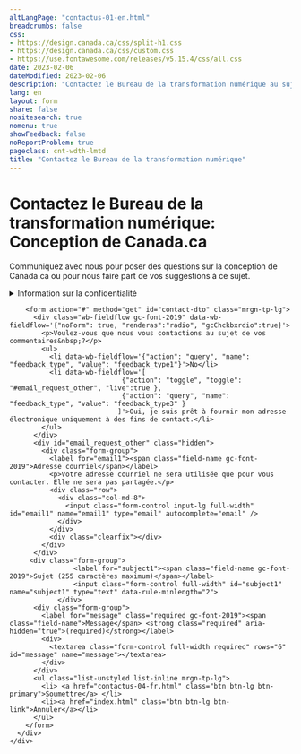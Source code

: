 ```yaml
---
altLangPage: "contactus-01-en.html"
breadcrumbs: false
css:
- https://design.canada.ca/css/split-h1.css
- https://design.canada.ca/css/custom.css
- https://use.fontawesome.com/releases/v5.15.4/css/all.css
date: 2023-02-06
dateModified: 2023-02-06
description: "Contactez le Bureau de la transformation numérique au sujet du système de conception Canada.ca."
lang: en
layout: form
share: false
nositesearch: true
nomenu: true
showFeedback: false
noReportProblem: true
pageclass: cnt-wdth-lmtd
title: "Contactez le Bureau de la transformation numérique"
---
```

 <h1 property="name" id="wb-cont" dir="ltr"><span class="stacked"><span>Contactez le Bureau de la transformation numérique</span>: <span>Conception de Canada.ca</span></span></h1>
  <div class="wb-frmvld">
    <div class="row">
      <div class="col-md-8">
          <p class="gc-font-2019">Communiquez avec nous pour poser des questions sur la conception de Canada.ca ou pour nous faire part de vos suggestions à ce sujet.</p>
  <details class="mrgn-tp-lg">
      <summary>Information sur la confidentialité </summary>
      <div class="row mrgn-tp-lg">
        <div class="col-md-12">
          <p>Nous recueillons les informations personnelles que vous soumettez par le biais de ce formulaire de contact en vertu de la Loi sur la gestion des finances publiques, afin de pouvoir vous répondre. La fourniture des informations demandées dans ce formulaire est volontaire. Les informations personnelles collectées seront accessibles au personnel du programme chargé de l'administration du site web et seront utilisées et protégées conformément à la Loi sur la protection des renseignements personnels et à la description du fichier de renseignements personnels intitulé Communications publiques (POU 914). En vertu de la Loi sur la protection des renseignements personnels, vous avez le droit de faire corriger vos informations personnelles, de demander l'accès à celles-ci et de faire protéger vos données personnelles. Si vous avez des questions concernant cette déclaration de confidentialité, contactez le coordonnateur de l'accès à l'information et de la protection de la vie privée du SCT. Si vous n'êtes pas satisfait de la réponse du SCT à vos préoccupations en matière de protection de la vie privée, vous pouvez contacter le Commissariat à la protection de la vie privée.</p>
        </div>
      </div>
	  <h2>Coordonnées</h2>
	      <p>Coordonnateur de l’AIPRP du Secrétariat du Conseil du Trésor du Canada</p>
	<ul>
		<li>Téléphone&nbsp;: 1-866-312-1511</li>
		<li>Courriel&nbsp;: <a href="mailto:ATIP.AIPRP@tbs-sct.gc.ca">ATIP.AIPRP@tbs-sct.gc.ca</a></li>
    	 </ul>
	      <p>Autres coordonnées</p>
	<ul>
		<li><a href="https://www.priv.gc.ca/fr/communiquer-avec-le-commissariat/>"Office of the Privacy Commissioner of Canada">Commissariat à la protection de la vie privée du Canada</a></li>
	      </ul>
	  <h2>Références</h2>
	  <ul>
		  <li><a href="https://laws-lois.justice.gc.ca/fra/lois/p-21/index.html">Loi sur la protection des renseignements personnels</a></li>
		  <li><a href="https://www.canada.ca/fr/secretariat-conseil-tresor/services/acces-information-protection-reseignements-personnels/acces-information/renseignements-programmes-fonds-renseignements/fichiers-renseignements-personnels-ordinaires.html#pou914">Fichier de renseignements personnels POU 914 - Communications publiques</a></li>
	  </ul>
    </details>
	      

        <form action="#" method="get" id="contact-dto" class="mrgn-tp-lg">
          <div class="wb-fieldflow gc-font-2019" data-wb-fieldflow='{"noForm": true, "renderas":"radio", "gcChckbxrdio":true}'>
            <p>Voulez-vous que nous vous contactions au sujet de vos commentaires&nbsp;?</p>
            <ul>
              <li data-wb-fieldflow='{"action": "query", "name": "feedback_type", "value": "feedback_type1"}'>No</li>
              <li data-wb-fieldflow='[
                                {"action": "toggle", "toggle": "#email_request_other", "live":true },
                                {"action": "query", "name": "feedback_type", "value": "feedback_type3" }
                               ]'>Oui, je suis prêt à fournir mon adresse électronique uniquement à des fins de contact.</li>
            </ul>
          </div>
          <div id="email_request_other" class="hidden">
            <div class="form-group">
              <label for="email1"><span class="field-name gc-font-2019">Adresse courriel</span></label>
              <p>Votre adresse courriel ne sera utilisée que pour vous contacter. Elle ne sera pas partagée.</p>
              <div class="row">
                <div class="col-md-8">
                  <input class="form-control input-lg full-width" id="email1" name="email1" type="email" autocomplete="email" />
                </div>
              </div>
              <div class="clearfix"></div>
            </div>
          </div>
         <div class="form-group">
                    <label for="subject1"><span class="field-name gc-font-2019">Sujet (255 caractères maximum)</span></label>
                    <input class="form-control full-width" id="subject1" name="subject1" type="text" data-rule-minlength="2">
                </div>         
          <div class="form-group">
            <label for="message" class="required gc-font-2019"><span class="field-name">Message</span> <strong class="required" aria-hidden="true">(required)</strong></label>
            <div>
              <textarea class="form-control full-width required" rows="6" id="message" name="message"></textarea>
            </div>
          </div>
          <ul class="list-unstyled list-inline mrgn-tp-lg">
            <li> <a href="contactus-04-fr.html" class="btn btn-lg btn-primary">Soumettre</a> </li>
            <li><a href="index.html" class="btn btn-lg btn-link">Annuler</a></li>
          </ul>
        </form>
      </div>
    </div>
  </div>
